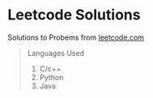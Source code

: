# Leetcode Solutions #
Solutions to Probems from [leetcode.com](https://leetcode.com/problemset/all/ "Leetcode Problem Set")
> Languages Used
>   1. C/c++
>   2. Python
>   3. Java
